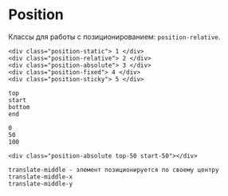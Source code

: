 # Position
Классы для работы с позиционированием: `position-relative`.

    <div class="position-static"> 1 </div>
    <div class="position-relative"> 2 </div>
    <div class="position-absolute"> 3 </div>
    <div class="position-fixed"> 4 </div>
    <div class="position-sticky"> 5 </div>

    top
    start
    bottom
    end

    0
    50
    100

    <div class="position-absolute top-50 start-50"></div>

    translate-middle - элемент позиционируется по своему центру
    translate-middle-x
    translate-middle-y
